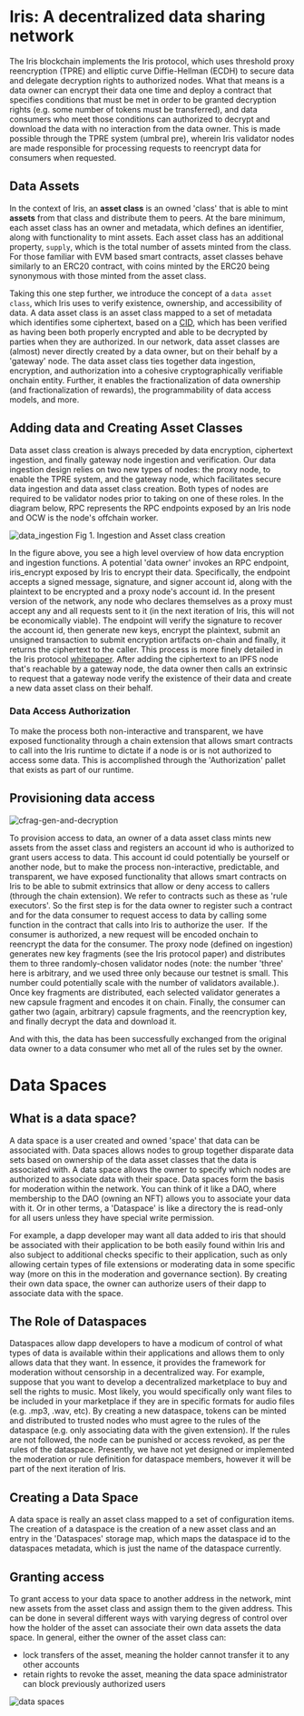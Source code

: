# Iris: A decentralized data sharing network

The Iris blockchain implements the Iris protocol, which uses threshold proxy reencryption (TPRE) and elliptic curve Diffie-Hellman (ECDH) to secure data and delegate decryption rights to authorized nodes. What that means is a data owner can encrypt their data one time and deploy a contract that specifies conditions that must be met in order to be granted decryption rights (e.g. some number of tokens must be transferred), and data consumers who meet those conditions can authorized to decrypt and download the data with no interaction from the data owner. This is made possible through the TPRE system (umbral pre), wherein Iris validator nodes are made responsible for processing requests to reencrypt data for consumers when requested.

## Data Assets

In the context of Iris, an **asset class** is an owned 'class' that is able to mint **assets** from that class and distribute them to peers. At the bare minimum, each asset class has an owner and metadata, which defines an identifier, along with functionality to mint assets. Each asset class has an additional property, `supply`, which is the total number of assets minted from the class. For those familiar with EVM based smart contracts, asset classes behave similarly to an ERC20 contract, with coins minted by the ERC20 being synonymous with those minted from the asset class.

Taking this one step further, we introduce the concept of a `data asset class`, which Iris uses to verify existence, ownership, and accessibility of data. A data asset class is an asset class mapped to a set of metadata which identifies some ciphertext, based on a [CID](../glossary.md#cid), which has been verified as having been both properly encrypted and able to be decrypted by parties when they are authorized. In our network, data asset classes are (almost) never directly created by a data owner, but on their behalf by a 'gateway' node. The data asset class ties together data ingestion, encryption, and authorization into a cohesive cryptographically verifiable onchain entity. Further, it enables the fractionalization of data ownership (and fractionalization of rewards), the programmability of data access models, and more.

## Adding data and Creating Asset Classes

Data asset class creation is always preceded by data encryption, ciphertext ingestion, and finally gateway node ingestion and verification. Our data ingestion design relies on two new types of nodes: the proxy node, to enable the TPRE system, and the gateway node, which facilitates secure data ingestion and data asset class creation. Both types of nodes are required to be validator nodes prior to taking on one of these roles. In the diagram below, RPC represents the RPC endpoints exposed by an Iris node and OCW is the node's offchain worker.

![data_ingestion](./data_ingestion_with_gateway.drawio.png)
Fig 1. Ingestion and Asset class creation

In the figure above, you see a high level overview of how data encryption and ingestion functions. A potential 'data owner' invokes an RPC endpoint, iris_encrypt exposed by Iris to encrypt their data. Specifically, the endpoint accepts a signed message, signature, and signer account id, along with the plaintext to be encrypted and a proxy node's account id. In the present version of the network, any node who declares themselves as a proxy must accept any and all requests sent to it (in the next iteration of Iris, this will not be economically viable). The endpoint will verify the signature to recover the account id, then generate new keys, encrypt the plaintext, submit an unsigned transaction to submit encryption artifacts on-chain and finally, it returns the ciphertext to the caller. This process is more finely detailed in the Iris protocol [whitepaper](https://github.com/ideal-lab5/whitepaper/blob/main/IRIS_PROTOCOL_DRAFT_0.0.1.pdf). After adding the ciphertext to an IPFS node that's reachable by a gateway node, the data owner then calls an extrinsic to request that a gateway node verify the existence of their data and create a new data asset class on their behalf.


### Data Access Authorization

To make the process both non-interactive and transparent, we have exposed functionality through a chain extension that allows smart contracts to call into the Iris runtime to dictate if a node is or is not authorized to access some data. This is accomplished through the 'Authorization' pallet that exists as part of our runtime. 


## Provisioning data access

![cfrag-gen-and-decryption](./decryption.png)

To provision access to data, an owner of a data asset class mints new assets from the asset class and registers an account id who is authorized to grant users access to data. This account id could potentially be yourself or another node, but to make the process non-interactive, predictable, and transparent, we have exposed functionality that allows smart contracts on Iris to be able to submit extrinsics that allow or deny access to callers (through the chain extension). We refer to contracts such as these as 'rule executors'. So the first step is for the data owner to register such a contract and for the data consumer to request access to data by calling some function in the contract that calls into Iris to authorize the user. 
If the consumer is authorized, a new request will be encoded onchain to reencrypt the data for the consumer. The proxy node (defined on ingestion) generates new key fragments (see the Iris protocol paper) and distributes them to three randomly-chosen validator nodes (note: the number 'three' here is arbitrary, and we used three only because our testnet is small. This number could potentially scale with the number of validators available.). Once key fragments are distributed, each selected validator generates a new capsule fragment and encodes it on chain. Finally, the consumer can gather two (again, arbitrary) capsule fragments, and the reencryption key, and finally decrypt the data and download it. 

And with this, the data has been successfully exchanged from the original data owner to a data consumer who met all of the rules set by the owner.

# Data Spaces

## What is a data space?

A data space is a user created and owned 'space' that data can be associated with. Data spaces allows nodes to group together disparate data sets based on ownership of the data asset classes that the data is associated with. A data space allows the owner to specify which nodes are authorized to associate data with their space. Data spaces form the basis for moderation within the network. You can think of it like a DAO, where membership to the DAO (owning an NFT) allows you to associate your data with it. Or in other terms, a 'Dataspace' is like a directory the is read-only for all users unless they have special write permission.

For example, a dapp developer may want all data added to iris that should be associated with their application to be both easily found within Iris and also subject to additional checks specific to their application, such as only allowing certain types of file extensions or moderating data in some specific way (more on this in the moderation and governance section). By creating their own data space, the owner can authorize users of their dapp to associate data with the space.

## The Role of Dataspaces

Dataspaces allow dapp developers to have a modicum of control of what types of data is available within their applications and allows them to only allows data that they want. In essence, it provides the framework for moderation without censorship in a decentralized way. For example, suppose that you want to develop a decentralized marketplace to buy and sell the rights to music. Most likely, you would specifically only want files to be included in your marketplace if they are in specific formats for audio files (e.g. .mp3, .wav, etc). By creating a new dataspace, tokens can be minted and distributed to trusted nodes who must agree to the rules of the dataspace (e.g. only associating data with the given extension). If the rules are not followed, the node can be punished or access revoked, as per the rules of the dataspace. Presently, we have not yet designed or implemented the moderation or rule definition for dataspace members, however it will be part of the next iteration of Iris. 

## Creating a Data Space

A data space is really an asset class mapped to a set of configuration items. The creation of a dataspace is the creation of a new asset class and an entry in the 'Dataspaces' storage map, which maps the dataspace id to the dataspaces metadata, which is just the name of the dataspace currently. 

## Granting access

To grant access to your data space to another address in the network, mint new assets from the asset class and assign them to the given address. This can be done in several different ways with varying degress of control over how the holder of the asset can associate their own data assets the data space. In general, either the owner of the asset class can:

- lock transfers of the asset, meaning the holder cannot transfer it to any other accounts
- retain rights to revoke the asset, meaning the data space administrator can block previously authorized users

![data spaces](../../resources/data_spaces.png)

